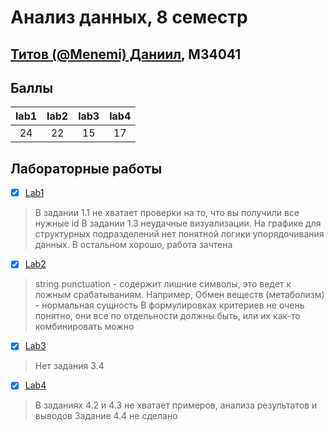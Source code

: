 # Анализ данных, 8 семестр

## [Титов (@Menemi) Даниил](https://t.me/Menemi), M34041

## Баллы

| lab1 | lab2 | lab3 | lab4 |
|:----:|:----:|:----:|:----:|
|  24  |  22  |  15  |  17  |

## Лабораторные работы

- [x] [Lab1](https://github.com/Menemi/IS-2024-data-analysis-8-sem/blob/master/lab1/lab1.ipynb)
> В задании 1.1 не хватает проверки на то, что вы получили все нужные id
> В задании 1.3 неудачные визуализации.  На графике для структурных подразделений нет понятной логики упорядочивания данных.
> В остальном хорошо, работа зачтена

- [x] [Lab2](https://github.com/Menemi/IS-2024-data-analysis-8-sem/blob/master/lab2/lab2.ipynb)
> string.punctuation - содержит лишние символы, это ведет к ложным срабатываниям. Например, Обмен веществ (метаболизм) - нормальная сущность
> В формулировках критериев не очень понятно, они все по отдельности должны быть, или их как-то комбинировать можно

- [x] [Lab3](https://github.com/Menemi/IS-2024-data-analysis-8-sem/blob/master/lab3/lab3.ipynb)
> Нет задания 3.4

- [x] [Lab4](https://github.com/Menemi/IS-2024-data-analysis-8-sem/blob/master/lab4/lab4.ipynb)
> В заданиях 4.2 и 4.3 не хватает примеров, анализа результатов и выводов
> Задание 4.4 не сделано
